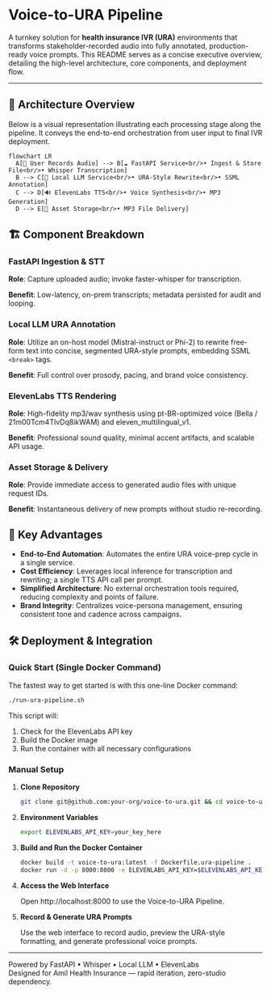 # Voice-to-URA Pipeline

A turnkey solution for **health insurance IVR (URA)** environments that transforms stakeholder-recorded audio into fully annotated, production-ready voice prompts. This README serves as a concise executive overview, detailing the high-level architecture, core components, and deployment flow.

---

## 📐 Architecture Overview

Below is a visual representation illustrating each processing stage along the pipeline. It conveys the end-to-end orchestration from user input to final IVR deployment.

```mermaid
flowchart LR
  A[🎤 User Records Audio] --> B[☁️ FastAPI Service<br/>• Ingest & Store File<br/>• Whisper Transcription]
  B --> C[🤖 Local LLM Service<br/>• URA-Style Rewrite<br/>• SSML Annotation]
  C --> D[🔊 ElevenLabs TTS<br/>• Voice Synthesis<br/>• MP3 Generation]
  D --> E[💾 Asset Storage<br/>• MP3 File Delivery]
```

## 🏗️ Component Breakdown

### FastAPI Ingestion & STT

**Role**: Capture uploaded audio; invoke faster-whisper for transcription.

**Benefit**: Low-latency, on-prem transcripts; metadata persisted for audit and looping.

### Local LLM URA Annotation

**Role**: Utilize an on-host model (Mistral-instruct or Phi-2) to rewrite free-form text into concise, segmented URA-style prompts, embedding SSML `<break>` tags.

**Benefit**: Full control over prosody, pacing, and brand voice consistency.

### ElevenLabs TTS Rendering

**Role**: High-fidelity mp3/wav synthesis using pt-BR-optimized voice (Bella / 21m00Tcm4TlvDq8ikWAM) and eleven_multilingual_v1.

**Benefit**: Professional sound quality, minimal accent artifacts, and scalable API usage.

### Asset Storage & Delivery

**Role**: Provide immediate access to generated audio files with unique request IDs.

**Benefit**: Instantaneous delivery of new prompts without studio re-recording.

## 🚀 Key Advantages

- **End-to-End Automation**: Automates the entire URA voice-prep cycle in a single service.
- **Cost Efficiency**: Leverages local inference for transcription and rewriting; a single TTS API call per prompt.
- **Simplified Architecture**: No external orchestration tools required, reducing complexity and points of failure.
- **Brand Integrity**: Centralizes voice-persona management, ensuring consistent tone and cadence across campaigns.

## 🛠️ Deployment & Integration

### Quick Start (Single Docker Command)

The fastest way to get started is with this one-line Docker command:

```bash
./run-ura-pipeline.sh
```

This script will:
1. Check for the ElevenLabs API key
2. Build the Docker image
3. Run the container with all necessary configurations

### Manual Setup

1. **Clone Repository**
   ```bash
   git clone git@github.com:your-org/voice-to-ura.git && cd voice-to-ura
   ```

2. **Environment Variables**
   ```bash
   export ELEVENLABS_API_KEY=your_key_here
   ```

3. **Build and Run the Docker Container**
   ```bash
   docker build -t voice-to-ura:latest -f Dockerfile.ura-pipeline .
   docker run -d -p 8000:8000 -e ELEVENLABS_API_KEY=$ELEVENLABS_API_KEY --name ura-pipeline voice-to-ura:latest
   ```

4. **Access the Web Interface**
   
   Open http://localhost:8000 to use the Voice-to-URA Pipeline.

5. **Record & Generate URA Prompts**
   
   Use the web interface to record audio, preview the URA-style formatting, and generate professional voice prompts.

---

Powered by FastAPI • Whisper • Local LLM • ElevenLabs  
Designed for Amil Health Insurance — rapid iteration, zero-studio dependency.